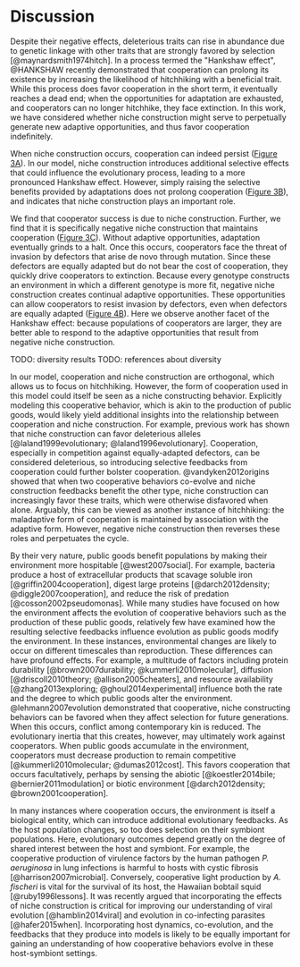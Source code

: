 
# Discussion

Despite their negative effects, deleterious traits can rise in abundance due to genetic linkage with other traits that are strongly favored by selection [@maynardsmith1974hitch].
In a process termed the "Hankshaw effect", @HANKSHAW recently demonstrated that cooperation can prolong its existence by increasing the likelihood of hitchhiking with a beneficial trait.
While this process does favor cooperation in the short term, it eventually reaches a dead end; when the opportunities for adaptation are exhausted, and cooperators can no longer hitchhike, they face extinction.
In this work, we have considered whether niche construction might serve to perpetually generate new adaptive opportunities, and thus favor cooperation indefinitely.

When niche construction occurs, cooperation can indeed persist ([Figure 3A](#fig3)).
In our model, niche construction introduces additional selective effects that could influence the evolutionary process, leading to a more pronounced Hankshaw effect.
However, simply raising the selective benefits provided by adaptations does not prolong cooperation ([Figure 3B](#fig3)), and indicates that niche construction plays an important role.

We find that cooperator success is due to niche construction.
Further, we find that it is specifically negative niche construction that maintains cooperation ([Figure 3C](#fig3)).
Without adaptive opportunities, adaptation eventually grinds to a halt.
Once this occurs, cooperators face the threat of invasion by defectors that arise de novo through mutation.
Since these defectors are equally adapted but do not bear the cost of cooperation, they quickly drive cooperators to extinction.
Because every genotype constructs an environment in which a different genotype is more fit, negative niche construction creates continual adaptive opportunities.
These opportunities can allow cooperators to resist invasion by defectors, even when defectors are equally adapted ([Figure 4B](#fig4)).
Here we observe another facet of the Hankshaw effect: because populations of cooperators are larger, they are better able to respond to the adaptive opportunities that result from negative niche construction.

TODO: diversity results
TODO: references about diversity


In our model, cooperation and niche construction are orthogonal, which allows us to focus on hitchhiking.
However, the form of cooperation used in this model could itself be seen as a niche constructing behavior.
Explicitly modeling this cooperative behavior, which is akin to the production of public goods, would likely yield additional insights into the relationship between cooperation and niche construction.
For example, previous work has shown that niche construction can favor deleterious alleles [@laland1999evolutionary; @laland1996evolutionary].
Cooperation, especially in competition against equally-adapted defectors, can be considered deleterious, so introducing selective feedbacks from cooperation could further bolster cooperation.
@vandyken2012origins showed that when two cooperative behaviors co-evolve and niche construction feedbacks benefit the other type, niche construction can increasingly favor these traits, which were otherwise disfavored when alone.
Arguably, this can be viewed as another instance of hitchhiking: the maladaptive form of cooperation is maintained by association with the adaptive form. However, negative niche construction then reverses these roles and perpetuates the cycle.

By their very nature, public goods benefit populations by making their environment more hospitable [@west2007social].
For example, bacteria produce a host of extracellular products that scavage soluble iron [@griffin2004cooperation], digest large proteins [@darch2012density; @diggle2007cooperation], and reduce the risk of predation [@cosson2002pseudomonas].
While many studies have focused on how the environment affects the evolution of cooperative behaviors such as the production of these public goods, relatively few have examined how the resulting selective feedbacks influence evolution as public goods modify the environment.
In these instances, environmental changes are likely to occur on different timescales than reproduction.
These differences can have profound effects.
For example, a multitude of factors including protein durability [@brown2007durability; @kummerli2010molecular], diffusion [@driscoll2010theory; @allison2005cheaters], and resource availability [@zhang2013exploring; @ghoul2014experimental] influence both the rate and the degree to which public goods alter the environment.
@lehmann2007evolution demonstrated that cooperative, niche constructing behaviors can be favored when they affect selection for future generations.
When this occurs, conflict among contemporary kin is reduced.
The evolutionary inertia that this creates, however, may ultimately work against cooperators.
When public goods accumulate in the environment, cooperators must decrease production to remain competitive [@kummerli2010molecular; @dumas2012cost].
This favors cooperation that occurs facultatively, perhaps by sensing the abiotic [@koestler2014bile; @bernier2011modulation] or biotic environment [@darch2012density; @brown2001cooperation].

In many instances where cooperation occurs, the environment is itself a biological entity, which can introduce additional evolutionary feedbacks.
As the host population changes, so too does selection on their symbiont populations.
Here, evolutionary outcomes depend greatly on the degree of shared interest between the host and symbiont.
For example, the cooperative production of virulence factors by the human pathogen *P. aeruginosa* in lung infections is harmful to hosts with cystic fibrosis [@harrison2007microbial].
Conversely, cooperative light production by *A. fischeri* is vital for the survival of its host, the Hawaiian bobtail squid [@ruby1996lessons].
It was recently argued that incorporating the effects of niche construction is critical for improving our understanding of viral evolution [@hamblin2014viral] and evolution in co-infecting parasites [@hafer2015when].
Incorporating host dynamics, co-evolution, and the feedbacks that they produce into models is likely to be equally important for gaining an understanding of how cooperative behaviors evolve in these host-symbiont settings.

